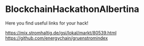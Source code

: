 # BlockchainHackathonAlbertina
Here you find useful links for your hack!

https://mix.stromhaltig.de/gsi/lokal/markt/80539.html
https://github.com/energychain/gruenstromindex
